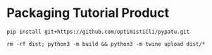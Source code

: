 # Packaging Tutorial Product

```
pip install git+https://github.com/optimistiCli/pypatu.git
```

```
rm -rf dist; python3 -m build && python3 -m twine upload dist/*
```